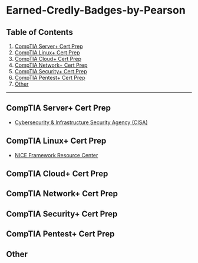 # Earned-Credly-Badges-by-Pearson
## Table of Contents
1.  [CompTIA Server+ Cert Prep]()
2.  [CompTIA Linux+ Cert Prep]()
3.  [CompTIA Cloud+ Cert Prep]()
4.  [CompTIA Network+ Cert Prep]()
5.  [CompTIA Security+ Cert Prep]()
6.  [CompTIA Pentest+ Cert Prep]()
7.  [Other]()
---
## CompTIA Server+ Cert Prep
 - [Cybersecurity & Infrastructure Security Agency (CISA)](https://www.cisa.gov/)
## CompTIA Linux+ Cert Prep
 - [NICE Framework Resource Center](https://www.nist.gov/itl/applied-cybersecurity/nice/nice-framework-resource-center)
## CompTIA Cloud+ Cert Prep
## CompTIA Network+ Cert Prep
## CompTIA Security+ Cert Prep
## CompTIA Pentest+ Cert Prep
## Other

